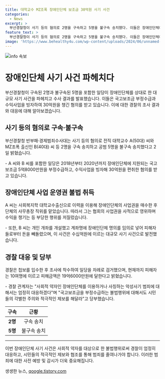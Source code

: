 ```yaml
---
title: 대학교수 MZ조폭 장애인단체 보조금 30억원 사기 사건
categories:
  - News
excerpt: >
  부산경찰청이 사기 등의 혐의로 2명을 구속하고 5명을 불구속 송치했다. 이들은 장애인단체에 국고보조금 부정수급과 수익사업을 빙자해 23억원을 피해자들에게 빼돌려 30억원을 챙겼다는 혐의를 받고 있다. 피해자는 10여명이며 피해금액은 19억6000만원에 달한다. 경찰은 이들을 엄정히 대응하겠다며 시민들로부터의 제보를 당부했다.
feature_text: >
  부산경찰청이 사기 등의 혐의로 2명을 구속하고 5명을 불구속 송치했다. 이들은 장애인단체에 국고보조금 부정수급과 수익사업을 빙자해 23억원을 피해자들에게 빼돌려 30억원을 챙겼다는 혐의를 받고 있다. 피해자는 10여명이며 피해금액은 19억6000만원에 달한다. 경찰은 이들을 엄정히 대응하겠다며 시민들로부터의 제보를 당부했다.
image: 'https://www.behealthy4u.com/wp-content/uploads/2024/06/unnamed-file.png'
---
```


<p><img src="https://www.behealthy4u.com/wp-content/uploads/2024/06/unnamed-file.png" alt="info 속보" /></p>

<h1>장애인단체 사기 사건 파헤치다</h1>

<p data-ke-size="size16">부산경찰청이 구속된 2명과 불구속된 5명을 포함한 일당이 장애인단체를 상대로 한 대규모 사기 사건을 파헤치고 수사 결과를 발표했습니다. 이들은 국고보조금 부정수급과 수익사업을 빙자하여 30억원을 챙긴 혐의를 받고 있습니다. 이에 대한 경찰의 조사 결과와 대응에 대해 알아보겠습니다.</p>

<h2 data-ke-size="size26">사기 등의 혐의로 구속·불구속</h2>

<p data-ke-size="size16">부산경찰청 반부패·경제범죄수사대는 사기 등의 혐의로 전직 대학교수 A(50대) 씨와 MZ조폭 출신인 B(40대) 씨 등 2명을 구속 송치하고 공범 5명을 불구속 송치했다고 2일 밝혔습니다.</p>

<p data-ke-size="size16">- A 씨와 B 씨를 포함한 일당은 2018년부터 2020년까지 장애인단체에 지원되는 국고보조금 5억8000만원을 부정수급하고, 수익사업을 빙자해 30억원을 편취한 혐의를 받고 있습니다.</p>

<h2 data-ke-size="size26">장애인단체 사업 운영권 불법 취득</h2>

<p data-ke-size="size16">A 씨는 사회복지학 대학교수출신으로 이력을 이용해 장애인단체의 사업권을 매수한 후 단체의 사무총장 직위를 맡았습니다. 따라서 그는 협회의 사업권을 사적으로 영위하며 수익을 챙기는 등 부당한 행위를 저질렀습니다.</p>

<p data-ke-size="size16">- 또한, B 씨는 개인 개좌를 개설했고 계좌명에 장애인단체 명의를 임의로 넣어 피해자들로부터 돈을 빼돌렸으며, 이 사건은 수십억원에 이르는 대규모 사기 사건으로 발전했습니다.</p>

<h2 data-ke-size="size26">경찰 대응 및 당부</h2>

<p data-ke-size="size16">경찰은 첩보를 입수한 후 조사에 착수하여 일당을 차례로 검거했으며, 현재까지 피해자는 10여명에 이르고 피해금액은 19억6000만원에 달한다고 밝혔습니다.</p>

<p data-ke-size="size16">- 경찰 관계자는 "사회적 약자인 장애인단체를 이용하거나 사칭하는 악성사기 범죄에 대해서는 엄정히 대응하겠다"며 "국고보조금을 부정수급하는 불법행위에 대해서도 시민들의 각별한 주의와 적극적인 제보를 해달라"고 당부했습니다.</p>

<table>
    <thead>
        <tr>
            <th>구속</th>
            <th>근황</th>
        </tr>
    </thead>
    <tbody>
        <tr>
            <td style="text-align: center; height: 17px;"><b>2명</b></td>
            <td style="text-align: center; height: 17px;">구속 송치</td>
        </tr>
        <tr>
            <td style="text-align: center; height: 17px;"><b>5명</b></td>
            <td style="text-align: center; height: 17px;">불구속 송치</td>
        </tr>
    </tbody>
</table>

<hr>

<p data-ke-size="size16">이번 장애인단체 사기 사건은 사회적 약자를 대상으로 한 불법행위로써 경찰이 엄정히 대응하고, 시민들의 적극적인 제보와 협조를 통해 범죄를 줄여나가야 합니다. 이러한 범죄에 대한 사전 예방 및 감시가 더욱 중요해집니다.</p>
생생한 뉴스, <a href="https://qoogle.tistory.com" rel="dofollow">qoogle.tistory.com</a>


